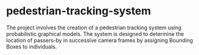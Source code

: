 # pedestrian-tracking-system
The project involves the creation of a pedestrian tracking system using probabilistic graphical models. The system is designed to determine the location of passers-by in successive camera frames by assigning Bounding Boxes to individuals.
